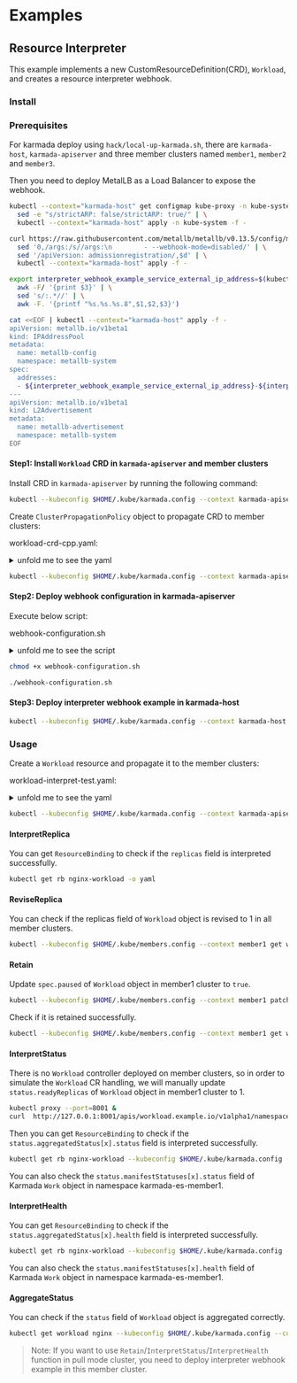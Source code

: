 # Examples

## Resource Interpreter

This example implements a new CustomResourceDefinition(CRD), `Workload`, and creates a resource interpreter webhook.

### Install

### Prerequisites

For karmada deploy using `hack/local-up-karmada.sh`, there are `karmada-host`, `karmada-apiserver` and three member clusters named `member1`, `member2` and `member3`.

Then you need to deploy MetalLB as a Load Balancer to expose the webhook.

```bash
kubectl --context="karmada-host" get configmap kube-proxy -n kube-system -o yaml | \
  sed -e "s/strictARP: false/strictARP: true/" | \
  kubectl --context="karmada-host" apply -n kube-system -f -

curl https://raw.githubusercontent.com/metallb/metallb/v0.13.5/config/manifests/metallb-native.yaml -k | \
  sed '0,/args:/s//args:\n        - --webhook-mode=disabled/' | \
  sed '/apiVersion: admissionregistration/,$d' | \
  kubectl --context="karmada-host" apply -f -

export interpreter_webhook_example_service_external_ip_address=$(kubectl config view --template='{{range $_, $value := .clusters }}{{if eq $value.name "karmada-apiserver"}}{{$value.cluster.server}}{{end}}{{end}}' | \
  awk -F/ '{print $3}' | \
  sed 's/:.*//' | \
  awk -F. '{printf "%s.%s.%s.8",$1,$2,$3}')

cat <<EOF | kubectl --context="karmada-host" apply -f -
apiVersion: metallb.io/v1beta1
kind: IPAddressPool
metadata:
  name: metallb-config
  namespace: metallb-system
spec:
  addresses:
  - ${interpreter_webhook_example_service_external_ip_address}-${interpreter_webhook_example_service_external_ip_address}
---
apiVersion: metallb.io/v1beta1
kind: L2Advertisement
metadata:
  name: metallb-advertisement
  namespace: metallb-system
EOF
```

#### Step1: Install `Workload` CRD in `karmada-apiserver` and member clusters

Install CRD in `karmada-apiserver` by running the following command:

```bash
kubectl --kubeconfig $HOME/.kube/karmada.config --context karmada-apiserver apply -f examples/customresourceinterpreter/apis/workload.example.io_workloads.yaml
```

Create `ClusterPropagationPolicy` object to propagate CRD to member clusters:

workload-crd-cpp.yaml:

<details>

<summary>unfold me to see the yaml</summary>

```yaml
apiVersion: policy.karmada.io/v1alpha1
kind: ClusterPropagationPolicy
metadata:
  name: workload-crd-cpp
spec:
  resourceSelectors:
    - apiVersion: apiextensions.k8s.io/v1
      kind: CustomResourceDefinition
      name: workloads.workload.example.io
  placement:
    clusterAffinity:
      clusterNames:
        - member1
        - member2
        - member3
```
</details>

```bash
kubectl --kubeconfig $HOME/.kube/karmada.config --context karmada-apiserver apply -f workload-crd-cpp.yaml
```

#### Step2: Deploy webhook configuration in karmada-apiserver

Execute below script:

webhook-configuration.sh

<details>

<summary>unfold me to see the script</summary>

```bash
#!/usr/bin/env bash

export ca_string=$(cat ${HOME}/.karmada/ca.crt | base64 | tr "\n" " "|sed s/[[:space:]]//g)
export temp_path=$(mktemp -d)
export interpreter_webhook_example_service_external_ip_address=$(kubectl config view --template='{{range $_, $value := .clusters }}{{if eq $value.name "karmada-apiserver"}}{{$value.cluster.server}}{{end}}{{end}}' | \
  awk -F/ '{print $3}' | \
  sed 's/:.*//' | \
  awk -F. '{printf "%s.%s.%s.8",$1,$2,$3}')

cp -rf "examples/customresourceinterpreter/webhook-configuration.yaml" "${temp_path}/temp.yaml"
sed -i'' -e "s/{{caBundle}}/${ca_string}/g" -e "s/{{karmada-interpreter-webhook-example-svc-address}}/${interpreter_webhook_example_service_external_ip_address}/g" "${temp_path}/temp.yaml"
kubectl --kubeconfig $HOME/.kube/karmada.config --context karmada-apiserver apply -f "${temp_path}/temp.yaml"
rm -rf "${temp_path}"
```

</details>

```bash
chmod +x webhook-configuration.sh

./webhook-configuration.sh
```

#### Step3: Deploy interpreter webhook example in karmada-host

```bash
kubectl --kubeconfig $HOME/.kube/karmada.config --context karmada-host apply -f examples/customresourceinterpreter/karmada-interpreter-webhook-example.yaml
```

### Usage

Create a `Workload` resource and propagate it to the member clusters:

workload-interpret-test.yaml:

<details>

<summary>unfold me to see the yaml</summary>

```yaml
apiVersion: workload.example.io/v1alpha1
kind: Workload
metadata:
  name: nginx
  labels:
    app: nginx
spec:
  replicas: 3
  paused: false
  template:
    metadata:
      labels:
        app: nginx
    spec:
      containers:
      - image: nginx
        name: nginx
---
apiVersion: policy.karmada.io/v1alpha1
kind: PropagationPolicy
metadata:
  name: nginx-workload-propagation
spec:
  resourceSelectors:
    - apiVersion: workload.example.io/v1alpha1
      kind: Workload
      name: nginx
  placement:
    clusterAffinity:
      clusterNames:
        - member1
        - member2
        - member3
    replicaScheduling:
      replicaDivisionPreference: Weighted
      replicaSchedulingType: Divided
      weightPreference:
        staticWeightList:
          - targetCluster:
              clusterNames:
                - member1
            weight: 1
          - targetCluster:
              clusterNames:
                - member2
            weight: 1
          - targetCluster:
              clusterNames:
                - member3
            weight: 1
```

</details>

```bash
kubectl --kubeconfig $HOME/.kube/karmada.config --context karmada-apiserver apply -f workload-interpret-test.yaml
```

#### InterpretReplica

You can get `ResourceBinding` to check if the `replicas` field is interpreted successfully.

```bash
kubectl get rb nginx-workload -o yaml
```

#### ReviseReplica

You can check if the replicas field of `Workload` object is revised to 1 in all member clusters.

```bash
kubectl --kubeconfig $HOME/.kube/members.config --context member1 get workload nginx --template={{.spec.replicas}}
```

#### Retain

Update `spec.paused` of `Workload` object in member1 cluster to `true`.

```bash
kubectl --kubeconfig $HOME/.kube/members.config --context member1 patch workload nginx --type='json' -p='[{"op": "replace", "path": "/spec/paused", "value":true}]'
```

Check if it is retained successfully.
```bash
kubectl --kubeconfig $HOME/.kube/members.config --context member1 get workload nginx --template={{.spec.paused}}
```

#### InterpretStatus

There is no `Workload` controller deployed on member clusters, so in order to simulate the `Workload` CR handling, 
we will manually update `status.readyReplicas` of `Workload` object in member1 cluster to 1. 

```bash
kubectl proxy --port=8001 &
curl  http://127.0.0.1:8001/apis/workload.example.io/v1alpha1/namespaces/default/workloads/nginx/status  -XPATCH -d'{"status":{"readyReplicas": 1}}' -H "Content-Type: application/merge-patch+json
```

Then you can get `ResourceBinding` to check if the `status.aggregatedStatus[x].status` field is interpreted successfully.

```bash
kubectl get rb nginx-workload --kubeconfig $HOME/.kube/karmada.config --context karmada-apiserver -o yaml
```

You can also check the `status.manifestStatuses[x].status` field of Karmada `Work` object in namespace karmada-es-member1.

#### InterpretHealth

You can get `ResourceBinding` to check if the `status.aggregatedStatus[x].health` field is interpreted successfully.

```bash
kubectl get rb nginx-workload --kubeconfig $HOME/.kube/karmada.config --context karmada-apiserver -o yaml
```

You can also check the `status.manifestStatuses[x].health` field of Karmada `Work` object in namespace karmada-es-member1.

#### AggregateStatus

You can check if the `status` field of `Workload` object is aggregated correctly.

```bash
kubectl get workload nginx --kubeconfig $HOME/.kube/karmada.config --context karmada-apiserver -o yaml
```
 

> Note: If you want to use `Retain`/`InterpretStatus`/`InterpretHealth` function in pull mode cluster, you need to deploy interpreter webhook example in this member cluster.